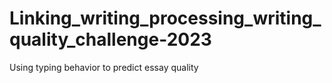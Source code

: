 # Linking_writing_processing_writing_quality_challenge-2023
Using typing behavior to predict essay quality
